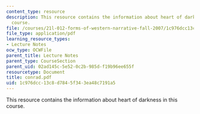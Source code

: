 ```yaml
---
content_type: resource
description: This resource contains the information about heart of darkness in this
  course.
file: /courses/21l-012-forms-of-western-narrative-fall-2007/1c976dcc13c8d7845f343ea48c7191a5_conrad.pdf
file_type: application/pdf
learning_resource_types:
- Lecture Notes
ocw_type: OCWFile
parent_title: Lecture Notes
parent_type: CourseSection
parent_uid: 02ad145c-5e52-0c2b-985d-f19b96ee655f
resourcetype: Document
title: conrad.pdf
uid: 1c976dcc-13c8-d784-5f34-3ea48c7191a5
---
```

This resource contains the information about heart of darkness in this course.

